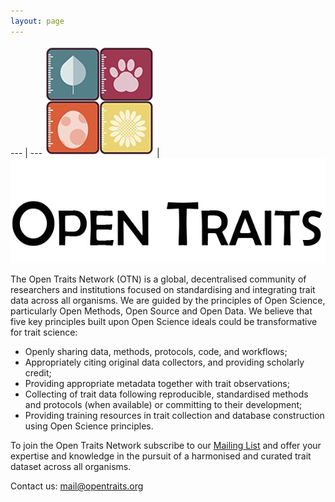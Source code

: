 ```yaml
---
layout: page
---
```


--- | ---
![images/logo.jpg](/images/logo.jpg) | ![images/logo.jpg](/images/title.jpg)
      
The Open Traits Network (OTN) is a global, decentralised community of researchers and institutions focused on standardising and integrating trait data across all organisms. We are guided by the principles of Open Science, particularly Open Methods, Open Source and Open Data. We believe that five key principles built upon Open Science ideals could be transformative for trait science:

- Openly sharing data, methods, protocols, code, and workflows;
- Appropriately citing original data collectors, and providing scholarly credit;
- Providing appropriate metadata together with trait observations;
- Collecting of trait data following reproducible, standardised methods and protocols (when 	available) or committing to their development;
- Providing training resources in trait collection and database construction using Open Science 	principles.

To join the Open Traits Network subscribe to our [Mailing List](/subscribe) and offer your expertise and knowledge in the pursuit of a harmonised and curated trait dataset across all organisms.

Contact us: [mail@opentraits.org](mailto:mail@opentraits.org)
